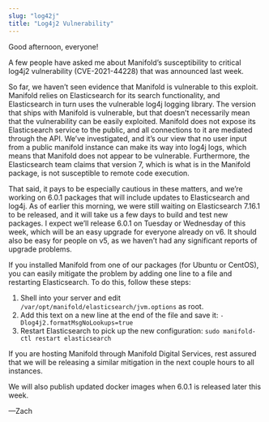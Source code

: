 ```yaml
---
slug: "log42j"
title: "Log4j2 Vulnerability"
---
```


Good afternoon, everyone!

A few people have asked me about Manifold’s susceptibility to critical log4j2 vulnerability (CVE-2021-44228) that was announced last week.

So far, we haven’t seen evidence that Manifold is vulnerable to this exploit. Manifold relies on Elasticsearch for its search functionality, and Elasticsearch in turn uses the vulnerable log4j logging library. The version that ships with Manifold is vulnerable, but that doesn’t necessarily mean that the vulnerability can be easily exploited. Manifold does not expose its Elasticsearch service to the public, and all connections to it are mediated through the API. We’ve investigated, and it’s our view that no user input from a public manifold instance can make its way into log4j logs, which means that Manifold does not appear to be vulnerable. Furthermore, the Elasticsearch team claims that version 7, which is what is in the Manifold package, is not susceptible to remote code execution.

That said, it pays to be especially cautious in these matters, and we’re working on 6.0.1 packages that will include updates to Elasticsearch and log4j. As of earlier this morning, we were still waiting on Elasticsearch 7.16.1 to be released, and it will take us a few days to build and test new packages. I expect we’ll release 6.0.1 on Tuesday or Wednesday of this week, which will be an easy upgrade for everyone already on v6. It should also be easy for people on v5, as we haven’t had any significant reports of upgrade problems.

If you installed Manifold from one of our packages (for Ubuntu or CentOS), you can easily mitigate the problem by adding one line to a file and restarting Elasticsearch. To do this, follow these steps:

1. Shell into your server and edit `/var/opt/manifold/elasticsearch/jvm.options` as root.
2. Add this text on a new line at the end of the file and save it: `-Dlog4j2.formatMsgNoLookups=true`
3. Restart Elasticsearch to pick up the new configuration: `sudo manifold-ctl restart elasticsearch`

If you are hosting Manifold through Manifold Digital Services, rest assured that we will be releasing a similar mitigation in the next couple hours to all instances.

We will also publish updated docker images when 6.0.1 is released later this week.

—Zach